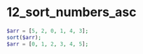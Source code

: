 12_sort_numbers_asc
====================

```php
$arr = [5, 2, 0, 1, 4, 3];
sort($arr);
$arr = [0, 1, 2, 3, 4, 5];
```
